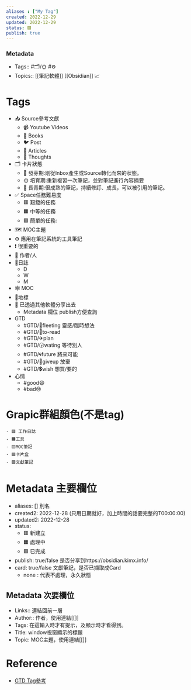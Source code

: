 ```yaml
---
aliases : ["My Tag"]
created: 2022-12-29
updated: 2022-12-29
status: 🟩
publish: true
---
```

### Metadata
- Tags:: #🗂️/🌞 #⚙
- Topics:: [[筆記軟體]] [[Obsidian]]
📈
# Tags
- 📥️ Source參考文獻
	- 📹 Youtube Videos
	- 📖 Books
	- 🐦️ Post
	- 📰️ Articles
	- 💭️ Thoughts
- 🗂️ 卡片狀態
	- 🌱️ 發芽期:剛從Inbox產生或Source轉化而來的狀態。
	- 🌞️ 培育期:重新複習一次筆記，並對筆記進行內容摘要
	- 🌲️ 長青期:很成熟的筆記，持續修訂、成長，可以被引用的筆記。
- ✅️ Space任務難易度
	- 🟥️ 艱鉅的任務
	- 🟧️️ 中等的任務
	- 🟩️️ 簡單的任務:
- 🗺️ MOC主題
- ⚙️ 應用在筆記系統的工具筆記
- ❗️ 很重要的
- 👥️ 作者/人
- 📆日誌
	- D
	- W
	- M
- 🕸️ MOC 
- 📍地標
- 💝 已透過其他軟體分享出去
	- Metadata 欄位 publish方便查詢
- GTD
	- #GTD/🔅fleeting 靈感/臨時想法
	- #GTD/📖to-read
	- #GTD/✈plan
	- #GTD/🕞wating 等待別人
	- #GTD/🌀future 將來可能
	- #GTD/🚫giveup 放棄
	- #GTD/💲wish 想買/要的
- 心情
	- #good😄
	- #bad😢


# Grapic群組顏色(不是tag)
	- 🟥️ 工作日誌
	- 🟧️工具
	- 🟨️MOC筆記
	- 🟩️️卡片盒
	- 🟪️文獻筆記
# Metadata 主要欄位
- aliases: [] 別名
- created2: 2022-12-28  (只用日期就好，加上時間的話要完整的T00:00:00)
- updated2: 2022-12-28
- status: 
	- 🟥️ 新建立
	- 🟧️️ 處理中
	- 🟩️️ 已完成
- publish: true/false 是否分享到https://obsidian.kimx.info/
- card: true/false 文獻筆記，是否已擷取成Card
	-  none : 代表不處理，永久狀態
## Metadata 次要欄位
- Links:: 連結回前一層
- Author:: 作者，使用連結[[]]
- Tags: 在這輸入時才有提示，及顯示時才看得到。
- Title: window視窗顯示的標題
- Topic: MOC主題，使用連結[[]]

# Reference
- [GTD Tag參考](https://www.playpcesor.com/2021/12/2021evernote-notion-obsidian.html)